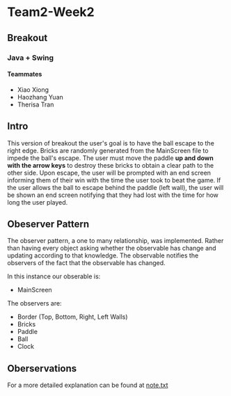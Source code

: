 # Team2-Week2
## Breakout
### Java + Swing
#### Teammates
* Xiao  Xiong
* Haozhang Yuan 
* Therisa Tran


## Intro


This version of breakout the user's goal is to have the ball escape to the right edge. Bricks are randomly generated from the MainScreen file to impede the ball's escape. The user must move the paddle **up and down with the arrow keys** to destroy these bricks to obtain a clear path to the other side. Upon escape, the user will be prompted with an end screen informing them of their win with the time the user took to beat the game. If the user allows the ball to escape behind the paddle (left wall), the user will be shown an end screen notifying that they had lost with the time for how long the user played.

## Obeserver Pattern

The observer pattern, a one to many relationship, was implemented. Rather than having every object asking whether the observable has change and updating according to that knowledge. The observable notifies the observers of the fact that the observable has changed.

In this instance our obserable is:
* MainScreen

The observers are: 
* Border (Top, Bottom, Right, Left Walls)
* Bricks
* Paddle
* Ball
* Clock


## Oberservations
For a more detailed explanation can be found at [note.txt](https://github.iu.edu/sraizada/breakout/blob/master/notes.txt)
